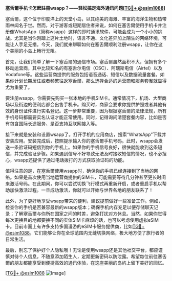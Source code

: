 **塞舌爾手机卡怎麽註冊wsapp？——轻松搞定海外通讯问题[[TG💪+ @esim1088](https://t.me/s/esim1088)]**

塞舌爾，这个位于印度洋上的天堂小岛，以其绝美的海滩、丰富的海洋生物和热带雨林闻名于世。然而，对于游客或短期居住者来说，如何在塞舌爾使用手机卡并注册像WhatsApp（简称wsapp）这样的即时通讯软件，可能会成为一个小小的挑战。尤其是当你刚踏上这片土地时，语言不通、文化差异加上陌生的网络环境，可能让人手足无措。今天，我们就来聊聊如何在塞舌爾顺利注册wsapp，让你在这个美丽的小岛上畅行无阻。

首先，让我们简单了解一下塞舌爾的通信市场。塞舌爾虽然面积不大，但拥有多个移动运营商，其中比较知名的有塞舌尔电信（CSC）、阿瑞斯电信（Airtel）以及Vodafone等。这些运营商提供的服务包括语音通话、短信以及数据流量套餐。如果你计划长期居住或者频繁往返塞舌爾，那么选择合适的运营商和服务套餐就显得尤为重要了。

要注册wsapp，你需要先购买一张本地的手机SIM卡。通常情况下，机场、大型商场以及街边的便利店都会出售手机卡。购买时，商家会要求你提供护照或者其他有效的身份证件进行实名登记。这一步非常重要，因为根据塞舌爾的法律法规，所有手机号码都需要实名认证才能正常使用。同时，记得询问清楚套餐内容，比如是否有包含国际长途服务、是否支持互联网接入等。

接下来就是安装和设置wsapp了。打开手机的应用商店，搜索“WhatsApp”下载并安装应用。安装完成后，按照提示输入你的塞舌爾手机号码。此时，wsapp会发送一条验证码短信到你的手机上。如果你的手机信号良好，很快就能收到这条短信，并完成验证步骤。如果遇到信号不好导致无法及时接收短信的情况，也不必担心，wsapp还提供了通过电话拨打的方式获取验证码的功能。

值得注意的是，在塞舌爾使用wsapp时，确保你的手机已经连接到了当地的网络。如果是首次使用当地运营商提供的SIM卡，可能需要等待几分钟甚至更长时间来激活号码。在此期间，你可以尝试切换飞行模式再重新开启，或者重启手机以帮助加快激活过程。一旦成功激活，你就可以开始与世界各地的朋友联系了！

此外，为了更好地享受wsapp带来的便利，建议提前做好一些准备工作。例如，检查你的手机是否兼容最新的wsapp版本；确保手机内存充足以便存储聊天记录；了解塞舌爾与你所在国家之间的时差，避免打扰对方休息。当然，如果你觉得每次更换目的地都要换不同的实体SIM卡麻烦的话，也可以考虑使用虚拟eSIM卡。目前市面上有许多支持多国漫游的eSIM卡服务提供商，比如[TG💪+ @esim1088](https://t.me/s/esim1088)，它们能够让你在全球范围内无缝切换网络，极大地方便了旅行者的日常生活。

最后，别忘了保护好个人隐私哦！无论是使用wsapp还是其他社交平台，都应谨慎对待个人信息，不随意添加陌生人，定期更新密码以防泄露。希望每位前往塞舌爾的朋友都能享受到便捷高效的通讯体验，在这座美丽的岛屿上留下美好的回忆。

[[TG💪+ @esim1088](https://t.me/s/esim1088) ![Image](https://i.postimg.cc/4NQfJmqS/Snipaste-2025-05-13-00-14-12.png)]